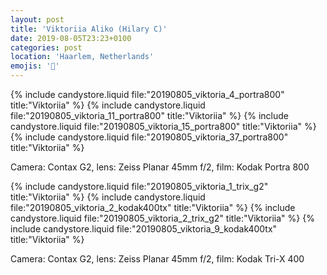 ```yaml
---
layout: post
title: 'Viktoriia Aliko (Hilary C)'
date: 2019-08-05T23:23+0100
categories: post
location: 'Haarlem, Netherlands'
emojis: '🔞'
---
```


{% include candystore.liquid file:"20190805_viktoria_4_portra800" title:"Viktoriia" %}
{% include candystore.liquid file:"20190805_viktoria_11_portra800" title:"Viktoriia" %}
{% include candystore.liquid file:"20190805_viktoria_15_portra800" title:"Viktoriia" %}
{% include candystore.liquid file:"20190805_viktoria_37_portra800" title:"Viktoriia" %}

Camera: Contax G2, lens: Zeiss Planar 45mm f/2, film: Kodak Portra 800

{% include candystore.liquid file:"20190805_viktoria_1_trix_g2" title:"Viktoriia" %}
{% include candystore.liquid file:"20190805_viktoria_2_kodak400tx" title:"Viktoriia" %}
{% include candystore.liquid file:"20190805_viktoria_2_trix_g2" title:"Viktoriia" %}
{% include candystore.liquid file:"20190805_viktoria_9_kodak400tx" title:"Viktoriia" %}

Camera: Contax G2, lens: Zeiss Planar 45mm f/2, film: Kodak Tri-X 400
